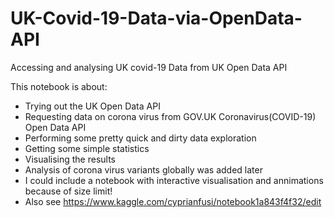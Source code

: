 # UK-Covid-19-Data-via-OpenData-API
Accessing and analysing UK covid-19 Data from UK Open Data API

This notebook is about:

- Trying out the UK Open Data API
- Requesting data on corona virus from GOV.UK Coronavirus(COVID-19) Open Data API
- Performing some pretty quick and dirty data exploration
- Getting some simple statistics
- Visualising the results
- Analysis of corona virus variants globally was added later
- I could include a notebook with interactive visualisation and annimations because of size limit!
- Also see https://www.kaggle.com/cyprianfusi/notebook1a843f4f32/edit
